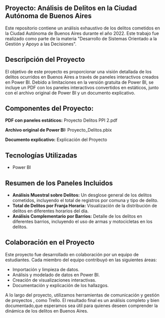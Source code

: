 ## Proyecto: Análisis de Delitos en la Ciudad Autónoma de Buenos Aires
Este repositorio contiene un análisis exhaustivo de los delitos cometidos en la Ciudad Autónoma de Buenos Aires durante el año 2022. Este trabajo fue realizado como parte de la materia 
"Desarrollo de Sistemas Orientado a la Gestión y Apoyo a las Decisiones".

## Descripción del Proyecto
El objetivo de este proyecto es proporcionar una visión detallada de los delitos ocurridos en Buenos Aires a través de paneles interactivos creados en Power BI. Debido a limitaciones en la versión gratuita de Power BI, 
se incluye un PDF con los paneles interactivos convertidos en estáticos, junto con el archivo original de Power BI y un documento explicativo.

## Componentes del Proyecto:

**PDF con paneles estáticos:** Proyecto Delitos PPI 2.pdf 

**Archivo original de Power BI:** Proyecto_Delitos.pbix 

**Documento explicativo:** Explicación del Proyecto 

## Tecnologías Utilizadas
* Power BI

## Resumen de los Paneles Incluidos
* **Análisis Muestral sobre Delitos:** Un desglose general de los delitos cometidos, incluyendo el total de registros por comuna y tipo de delito.
* **Total de Delitos por Franja Horaria:** Visualización de la distribución de delitos en diferentes horarios del día.
* **Análisis Complementario por Barrios:** Detalle de los delitos en diferentes barrios, incluyendo el uso de armas y motocicletas en los delitos.

## Colaboración en el Proyecto
Este proyecto fue desarrollado en colaboración por un equipo de estudiantes. Cada miembro del equipo contribuyó en las siguientes áreas:

* Importación y limpieza de datos.
* Análisis y modelado de datos en Power BI.
* Creación de visualizaciones interactivas.
* Documentación y explicación de los hallazgos.


A lo largo del proyecto, utilizamos herramientas de comunicación y gestión de proyectos , como Trello.
El resultado final es un análisis completo y bien documentado,que esperamos sea útil para quienes deseen comprender la dinámica de los delitos en Buenos Aires.

